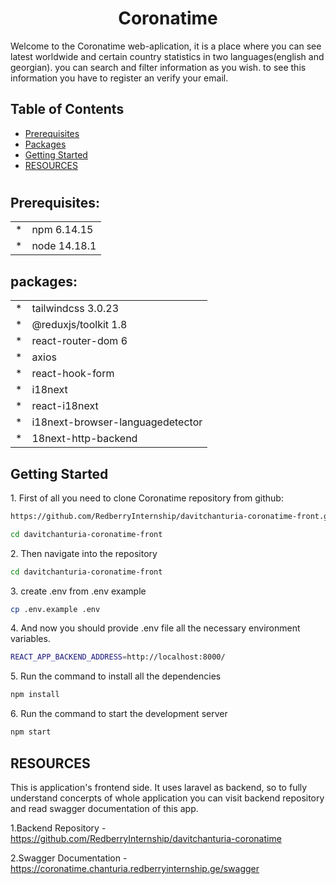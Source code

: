 <h1 style="text-align:center;">Coronatime</h1>

Welcome to the Coronatime web-aplication, it is a place where you can see latest worldwide and certain country statistics in two languages(english and georgian). you can search and filter information as you wish. to see this information you have to register an verify your email.

## Table of Contents

* [Prerequisites](#req)
* [Packages](#packages)
* [Getting Started](#gettingStarted)
* [RESOURCES](#RESOURCES)

#
<h2 id="req">Prerequisites:</h2>


<table>
    <tr>
        <td>*</td>
        <td>npm 6.14.15</td>
    </tr>
        <tr>
        <td>*</td>
        <td>node 14.18.1</td>
    </tr>
</table>

<h2 id="packages">packages:</h2>

<table>
    <tr>
        <td>*</td>
        <td>tailwindcss 3.0.23</td>
    </tr>
    <tr>
        <td>*</td>
        <td>@reduxjs/toolkit 1.8</td>
    </tr>
    <tr>
        <td>*</td>
        <td>react-router-dom 6</td>
    </tr>
    <tr>
        <td>*</td>
        <td>axios</td>
    </tr>
    <tr>
        <td>*</td>
        <td>react-hook-form</td>
    </tr>
    <tr>
        <td>*</td>
        <td>i18next</td>
    </tr>
    <tr>
        <td>*</td>
        <td>react-i18next</td>
    </tr>
    <tr>
        <td>*</td>
        <td>i18next-browser-languagedetector</td>
    </tr>
    <tr>
        <td>*</td>
        <td>18next-http-backend</td>
    </tr>
</table>

<h2 id="gettingStarted">Getting Started</h2>

1\. First of all you need to clone Coronatime repository from github:
```sh
https://github.com/RedberryInternship/davitchanturia-coronatime-front.git

cd davitchanturia-coronatime-front
```
2\. Then navigate into the repository
```sh
cd davitchanturia-coronatime-front
```
3\. create .env from .env example
```sh
cp .env.example .env
```
4\. And now you should provide .env file all the necessary environment variables.
```sh
REACT_APP_BACKEND_ADDRESS=http://localhost:8000/
```

5\. Run the command to install all the dependencies
```sh
npm install
```
6\. Run the command to start the development server
```sh
npm start
```

<h2 id="RESOURCES">RESOURCES</h2>

This is application's frontend side. It uses laravel as backend, so to fully understand concerpts of whole application you can visit backend repository and read swagger documentation of this app.

  1.Backend Repository - https://github.com/RedberryInternship/davitchanturia-coronatime

  2.Swagger Documentation - https://coronatime.chanturia.redberryinternship.ge/swagger